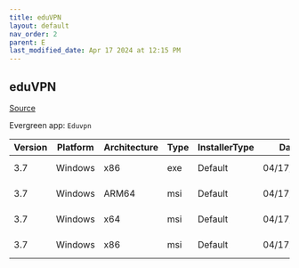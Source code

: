 ```yaml
---
title: eduVPN
layout: default
nav_order: 2
parent: E
last_modified_date: Apr 17 2024 at 12:15 PM
---
```


## eduVPN

[Source](https://app.eduvpn.org/)

Evergreen app: `Eduvpn`

| Version | Platform | Architecture | Type | InstallerType | Date       | Size     | URI                                                                                                                                                                    |
| ------- | -------- | ------------ | ---- | ------------- | ---------- | -------- | ---------------------------------------------------------------------------------------------------------------------------------------------------------------------- |
| 3.7     | Windows  | x86          | exe  | Default       | 04/17/2024 | 15324864 | [https://github.com/Amebis/eduVPN/releases/download/3.7/eduVPNClient_3.7.exe](https://github.com/Amebis/eduVPN/releases/download/3.7/eduVPNClient_3.7.exe)             |
| 3.7     | Windows  | ARM64        | msi  | Default       | 04/17/2024 | 5971968  | [https://github.com/Amebis/eduVPN/releases/download/3.7/eduVPNClient_3.7_ARM64.msi](https://github.com/Amebis/eduVPN/releases/download/3.7/eduVPNClient_3.7_ARM64.msi) |
| 3.7     | Windows  | x64          | msi  | Default       | 04/17/2024 | 5840896  | [https://github.com/Amebis/eduVPN/releases/download/3.7/eduVPNClient_3.7_x64.msi](https://github.com/Amebis/eduVPN/releases/download/3.7/eduVPNClient_3.7_x64.msi)     |
| 3.7     | Windows  | x86          | msi  | Default       | 04/17/2024 | 5283840  | [https://github.com/Amebis/eduVPN/releases/download/3.7/eduVPNClient_3.7_x86.msi](https://github.com/Amebis/eduVPN/releases/download/3.7/eduVPNClient_3.7_x86.msi)     |
